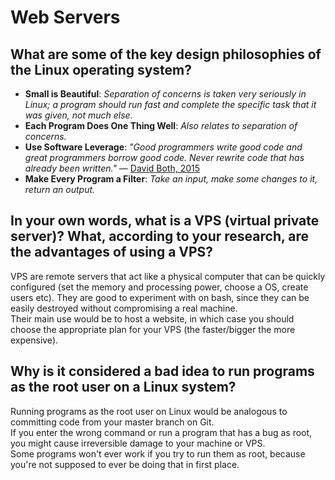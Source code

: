 # Web Servers

## What are some of the key design philosophies of the Linux operating system?

* **Small is Beautiful**: *Separation of concerns is taken very seriously in Linux; a program should run fast and complete the specific task that it was given, not much else.*
* **Each Program Does One Thing Well**: *Also relates to separation of concerns.*
* **Use Software Leverage**: *"Good programmers write good code and great programmers borrow good code. Never rewrite code that has already been written."* — [David Both, 2015](https://opensource.com/business/15/2/how-linux-philosophy-affects-you)
* **Make Every Program a Filter**: *Take an input, make some changes to it, return an output.*

## In your own words, what is a VPS (virtual private server)? What, according to your research, are the advantages of using a VPS?

VPS are remote servers that act like a physical computer that can be quickly configured (set the memory and processing power, choose a OS, create users etc). They are good to experiment with on bash, since they can be easily destroyed without compromising a real machine.  
Their main use would be to host a website, in which case you should choose the appropriate plan for your VPS (the faster/bigger the more expensive).

## Why is it considered a bad idea to run programs as the root user on a Linux system?

Running programs as the root user on Linux would be analogous to committing code from your master branch on Git.  
If you enter the wrong command or run a program that has a bug as root, you might cause irreversible damage to your machine or VPS.  
Some programs won't ever work if you try to run them as root, because you're not supposed to ever be doing that in first place.
